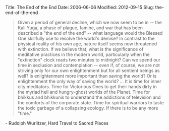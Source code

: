 Title: The End of the End
Date: 2006-06-06
Modified: 2012-09-15
Slug: the-end-of-the-end

<blockquote>Given a period of general decline, which we now seem to be in -- the Kali Yuga, a phase of plague, famine, and war that has been described a "the end of the end" -- what language would the Blessed One skillfully use to resolve the world's demise? In contrast to the physical reality of his own age, nature itself seems now threatened with extinction. If we believe that, what is the significance of meditative practices in the modern world, particularly when the "extinction" clock reads two minutes to midnight? Can we spend our time in seclusion and contemplation -- even if, of course, we are not striving only for our own enlightenment but for all sentient beings as well? Is enlightenment more important than saving the world? Or is enlightenment the only way of saving the world?
...
It is time for inner city meditators. Time for Victorious Ones to get their hands dirty in the myriad hell and hungry-ghost worlds of the Planet. Time for bhikkus and bhikkunis to understand the addictions of television and the comforts of the corporate state. Time for spiritual warriors to taste the toxic garbage of a collapsing ecology. If there is to be any more "time."</blockquote>
- Rudolph Wurlitzer, Hard Travel to Sacred Places
